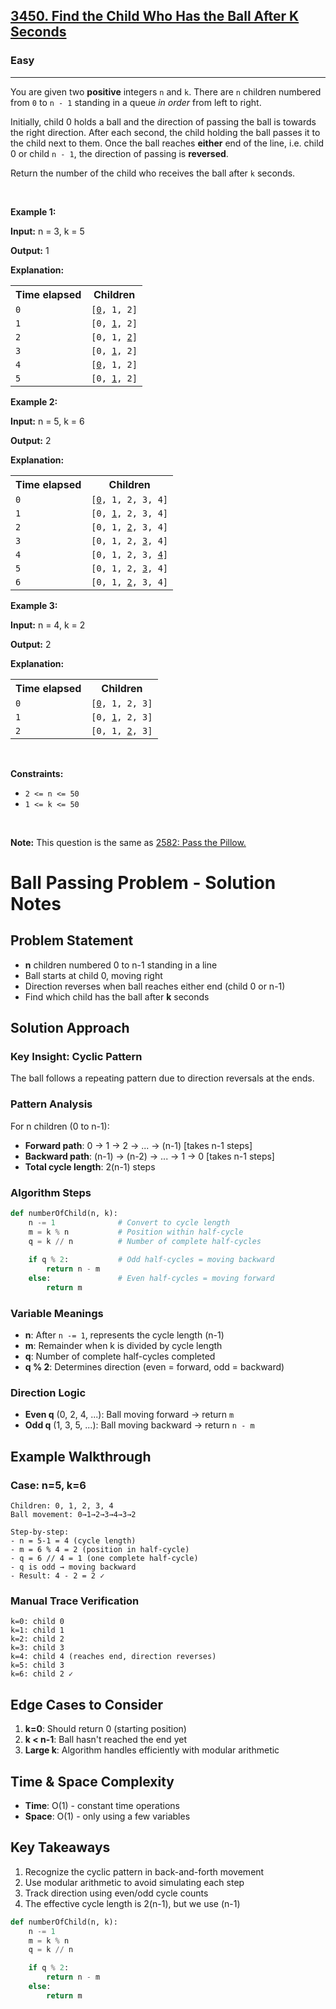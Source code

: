 <h2><a href="https://leetcode.com/problems/find-the-child-who-has-the-ball-after-k-seconds">3450. Find the Child Who Has the Ball After K Seconds</a></h2><h3>Easy</h3><hr><p>You are given two <strong>positive</strong> integers <code>n</code> and <code>k</code>. There are <code>n</code> children numbered from <code>0</code> to <code>n - 1</code> standing in a queue <em>in order</em> from left to right.</p>

<p>Initially, child 0 holds a ball and the direction of passing the ball is towards the right direction. After each second, the child holding the ball passes it to the child next to them. Once the ball reaches <strong>either</strong> end of the line, i.e. child 0 or child <code>n - 1</code>, the direction of passing is <strong>reversed</strong>.</p>

<p>Return the number of the child who receives the ball after <code>k</code> seconds.</p>

<p>&nbsp;</p>
<p><strong class="example">Example 1:</strong></p>

<div class="example-block">
<p><strong>Input:</strong> <span class="example-io">n = 3, k = 5</span></p>

<p><strong>Output:</strong> <span class="example-io">1</span></p>

<p><strong>Explanation:</strong></p>

<table>
	<tbody>
		<tr>
			<th>Time elapsed</th>
			<th>Children</th>
		</tr>
		<tr>
			<td><code>0</code></td>
			<td><code>[<u>0</u>, 1, 2]</code></td>
		</tr>
		<tr>
			<td><code>1</code></td>
			<td><code>[0, <u>1</u>, 2]</code></td>
		</tr>
		<tr>
			<td><code>2</code></td>
			<td><code>[0, 1, <u>2</u>]</code></td>
		</tr>
		<tr>
			<td><code>3</code></td>
			<td><code>[0, <u>1</u>, 2]</code></td>
		</tr>
		<tr>
			<td><code>4</code></td>
			<td><code>[<u>0</u>, 1, 2]</code></td>
		</tr>
		<tr>
			<td><code>5</code></td>
			<td><code>[0, <u>1</u>, 2]</code></td>
		</tr>
	</tbody>
</table>
</div>

<p><strong class="example">Example 2:</strong></p>

<div class="example-block">
<p><strong>Input:</strong> <span class="example-io">n = 5, k = 6</span></p>

<p><strong>Output:</strong> <span class="example-io">2</span></p>

<p><strong>Explanation:</strong></p>

<table>
	<tbody>
		<tr>
			<th>Time elapsed</th>
			<th>Children</th>
		</tr>
		<tr>
			<td><code>0</code></td>
			<td><code>[<u>0</u>, 1, 2, 3, 4]</code></td>
		</tr>
		<tr>
			<td><code>1</code></td>
			<td><code>[0, <u>1</u>, 2, 3, 4]</code></td>
		</tr>
		<tr>
			<td><code>2</code></td>
			<td><code>[0, 1, <u>2</u>, 3, 4]</code></td>
		</tr>
		<tr>
			<td><code>3</code></td>
			<td><code>[0, 1, 2, <u>3</u>, 4]</code></td>
		</tr>
		<tr>
			<td><code>4</code></td>
			<td><code>[0, 1, 2, 3, <u>4</u>]</code></td>
		</tr>
		<tr>
			<td><code>5</code></td>
			<td><code>[0, 1, 2, <u>3</u>, 4]</code></td>
		</tr>
		<tr>
			<td><code>6</code></td>
			<td><code>[0, 1, <u>2</u>, 3, 4]</code></td>
		</tr>
	</tbody>
</table>
</div>

<p><strong class="example">Example 3:</strong></p>

<div class="example-block">
<p><strong>Input:</strong> <span class="example-io">n = 4, k = 2</span></p>

<p><strong>Output:</strong> <span class="example-io">2</span></p>

<p><strong>Explanation:</strong></p>

<table>
	<tbody>
		<tr>
			<th>Time elapsed</th>
			<th>Children</th>
		</tr>
		<tr>
			<td><code>0</code></td>
			<td><code>[<u>0</u>, 1, 2, 3]</code></td>
		</tr>
		<tr>
			<td><code>1</code></td>
			<td><code>[0, <u>1</u>, 2, 3]</code></td>
		</tr>
		<tr>
			<td><code>2</code></td>
			<td><code>[0, 1, <u>2</u>, 3]</code></td>
		</tr>
	</tbody>
</table>
</div>

<p>&nbsp;</p>
<p><strong>Constraints:</strong></p>

<ul>
	<li><code>2 &lt;= n &lt;= 50</code></li>
	<li><code>1 &lt;= k &lt;= 50</code></li>
</ul>

<p>&nbsp;</p>
<p><strong>Note:</strong> This question is the same as <a href="https://leetcode.com/problems/pass-the-pillow/description/" target="_blank"> 2582: Pass the Pillow.</a></p>

# Ball Passing Problem - Solution Notes

## Problem Statement
- **n** children numbered 0 to n-1 standing in a line
- Ball starts at child 0, moving right
- Direction reverses when ball reaches either end (child 0 or n-1)
- Find which child has the ball after **k** seconds

## Solution Approach

### Key Insight: Cyclic Pattern
The ball follows a repeating pattern due to direction reversals at the ends.

### Pattern Analysis
For n children (0 to n-1):
- **Forward path**: 0 → 1 → 2 → ... → (n-1)  [takes n-1 steps]
- **Backward path**: (n-1) → (n-2) → ... → 1 → 0  [takes n-1 steps]
- **Total cycle length**: 2(n-1) steps

### Algorithm Steps

```python
def numberOfChild(n, k):
    n -= 1              # Convert to cycle length
    m = k % n           # Position within half-cycle
    q = k // n          # Number of complete half-cycles
    
    if q % 2:           # Odd half-cycles = moving backward
        return n - m 
    else:               # Even half-cycles = moving forward
        return m
```

### Variable Meanings
- **n**: After `n -= 1`, represents the cycle length (n-1)
- **m**: Remainder when k is divided by cycle length
- **q**: Number of complete half-cycles completed
- **q % 2**: Determines direction (even = forward, odd = backward)

### Direction Logic
- **Even q** (0, 2, 4, ...): Ball moving forward → return `m`
- **Odd q** (1, 3, 5, ...): Ball moving backward → return `n - m`

## Example Walkthrough

### Case: n=5, k=6
```
Children: 0, 1, 2, 3, 4
Ball movement: 0→1→2→3→4→3→2

Step-by-step:
- n = 5-1 = 4 (cycle length)
- m = 6 % 4 = 2 (position in half-cycle)
- q = 6 // 4 = 1 (one complete half-cycle)
- q is odd → moving backward
- Result: 4 - 2 = 2 ✓
```

### Manual Trace Verification
```
k=0: child 0
k=1: child 1  
k=2: child 2
k=3: child 3
k=4: child 4 (reaches end, direction reverses)
k=5: child 3
k=6: child 2 ✓
```

## Edge Cases to Consider

1. **k=0**: Should return 0 (starting position)
2. **k < n-1**: Ball hasn't reached the end yet
3. **Large k**: Algorithm handles efficiently with modular arithmetic

## Time & Space Complexity
- **Time**: O(1) - constant time operations
- **Space**: O(1) - only using a few variables

## Key Takeaways
1. Recognize the cyclic pattern in back-and-forth movement
2. Use modular arithmetic to avoid simulating each step
3. Track direction using even/odd cycle counts
4. The effective cycle length is 2(n-1), but we use (n-1)

```python
def numberOfChild(n, k):
    n -= 1
    m = k % n
    q = k // n

    if q % 2:
        return n - m 
    else:
        return m
```
